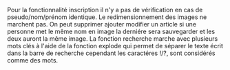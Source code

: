 Pour la fonctionnalité inscription il n'y a pas de vérification en cas de pseudo/nom/prénom identique.
Le redimensionnement des images ne marchent pas.
On peut supprimer ajouter modifier un article si une personne met le même nom en image la derniére sera sauvegarder et les deux auront la même image.
La fonction recherche marche avec plusieurs mots clés à l'aide de la fonction explode qui permet de séparer le texte écrit dans la barre de recherche cependant les caractéres !/?, sont considérés comme des mots.
